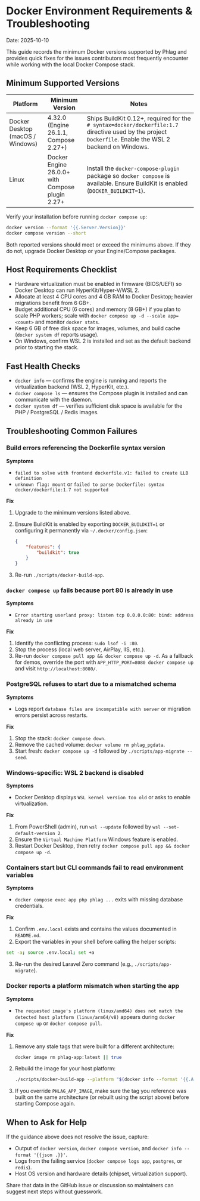 # Docker Environment Requirements & Troubleshooting

Date: 2025-10-10

This guide records the minimum Docker versions supported by Phlag and provides quick fixes for the issues contributors most frequently encounter while working with the local Docker Compose stack.

## Minimum Supported Versions

| Platform | Minimum Version | Notes |
| --- | --- | --- |
| Docker Desktop (macOS / Windows) | 4.32.0 (Engine 26.1.1, Compose 2.27+) | Ships BuildKit 0.12+, required for the `# syntax=docker/dockerfile:1.7` directive used by the project `Dockerfile`. Enable the WSL 2 backend on Windows. |
| Linux | Docker Engine 26.0.0+ with Compose plugin 2.27+ | Install the `docker-compose-plugin` package so `docker compose` is available. Ensure BuildKit is enabled (`DOCKER_BUILDKIT=1`). |

Verify your installation before running `docker compose up`:

```bash
docker version --format '{{.Server.Version}}'
docker compose version --short
```

Both reported versions should meet or exceed the minimums above. If they do not, upgrade Docker Desktop or your Engine/Compose packages.

## Host Requirements Checklist

- Hardware virtualization must be enabled in firmware (BIOS/UEFI) so Docker Desktop can run HyperKit/Hyper-V/WSL 2.
- Allocate at least 4 CPU cores and 4 GB RAM to Docker Desktop; heavier migrations benefit from 6 GB+.
- Budget additional CPU (6 cores) and memory (8 GB+) if you plan to scale PHP workers; scale with `docker compose up -d --scale app=<count>` and monitor `docker stats`.
- Keep 6 GB of free disk space for images, volumes, and build cache (`docker system df` reports usage).
- On Windows, confirm WSL 2 is installed and set as the default backend prior to starting the stack.

## Fast Health Checks

- `docker info` — confirms the engine is running and reports the virtualization backend (WSL 2, HyperKit, etc.).
- `docker compose ls` — ensures the Compose plugin is installed and can communicate with the daemon.
- `docker system df` — verifies sufficient disk space is available for the PHP / PostgreSQL / Redis images.

## Troubleshooting Common Failures

### Build errors referencing the Dockerfile syntax version

**Symptoms**
- `failed to solve with frontend dockerfile.v1: failed to create LLB definition`
- `unknown flag: mount` or `failed to parse Dockerfile: syntax docker/dockerfile:1.7 not supported`

**Fix**
1. Upgrade to the minimum versions listed above.
2. Ensure BuildKit is enabled by exporting `DOCKER_BUILDKIT=1` or configuring it permanently via `~/.docker/config.json`:

    ```json
    {
        "features": {
            "buildkit": true
        }
    }
    ```

3. Re-run `./scripts/docker-build-app`.

### `docker compose up` fails because port 80 is already in use

**Symptoms**
- `Error starting userland proxy: listen tcp 0.0.0.0:80: bind: address already in use`

**Fix**
1. Identify the conflicting process: `sudo lsof -i :80`.
2. Stop the process (local web server, AirPlay, IIS, etc.).
3. Re-run `docker compose pull app && docker compose up -d`. As a fallback for demos, override the port with `APP_HTTP_PORT=8080 docker compose up` and visit `http://localhost:8080/`.

### PostgreSQL refuses to start due to a mismatched schema

**Symptoms**
- Logs report `database files are incompatible with server` or migration errors persist across restarts.

**Fix**
1. Stop the stack: `docker compose down`.
2. Remove the cached volume: `docker volume rm phlag_pgdata`.
3. Start fresh: `docker compose up -d` followed by `./scripts/app-migrate --seed`.

### Windows-specific: WSL 2 backend is disabled

**Symptoms**
- Docker Desktop displays `WSL kernel version too old` or asks to enable virtualization.

**Fix**
1. From PowerShell (admin), run `wsl --update` followed by `wsl --set-default-version 2`.
2. Ensure the `Virtual Machine Platform` Windows feature is enabled.
3. Restart Docker Desktop, then retry `docker compose pull app && docker compose up -d`.

### Containers start but CLI commands fail to read environment variables

**Symptoms**
- `docker compose exec app php phlag ...` exits with missing database credentials.

**Fix**
1. Confirm `.env.local` exists and contains the values documented in `README.md`.
2. Export the variables in your shell before calling the helper scripts:

```bash
set -a; source .env.local; set +a
```

3. Re-run the desired Laravel Zero command (e.g., `./scripts/app-migrate`).

### Docker reports a platform mismatch when starting the app

**Symptoms**
- `The requested image's platform (linux/amd64) does not match the detected host platform (linux/arm64/v8)` appears during `docker compose up` or `docker compose pull`.

**Fix**
1. Remove any stale tags that were built for a different architecture:

    ```bash
    docker image rm phlag-app:latest || true
    ```

2. Rebuild the image for your host platform:

    ```bash
    ./scripts/docker-build-app --platform "$(docker info --format '{{.Architecture}}')"
    ```

3. If you override `PHLAG_APP_IMAGE`, make sure the tag you reference was built on the same architecture (or rebuilt using the script above) before starting Compose again.

## When to Ask for Help

If the guidance above does not resolve the issue, capture:

- Output of `docker version`, `docker compose version`, and `docker info --format '{{json .}}'`.
- Logs from the failing service (`docker compose logs app`, `postgres`, or `redis`).
- Host OS version and hardware details (chipset, virtualization support).

Share that data in the GitHub issue or discussion so maintainers can suggest next steps without guesswork.
